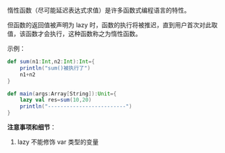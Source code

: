 惰性函数（尽可能延迟表达式求值）是许多函数式编程语言的特性。

但函数的返回值被声明为 lazy 时，函数的执行将被推迟，直到用户首次对此取值，该函数才会执行，这种函数称之为惰性函数。

示例：

```scala
def sum(n1:Int,n2:Int):Int={
    println("sum()被执行了")
    n1+n2
}

def main(args:Array[String]):Unit={
    lazy val res=sum(10,20)
    println("-------------------------")
}
```

**注意事项和细节**：

1. lazy 不能修饰 var 类型的变量